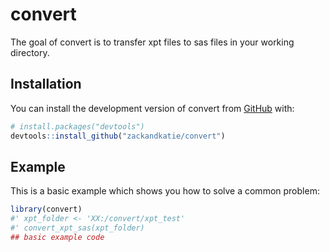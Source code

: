 
<!-- README.md is generated from README.Rmd. Please edit that file -->

# convert

<!-- badges: start -->
<!-- badges: end -->

The goal of convert is to transfer xpt files to sas files in your
working directory.

## Installation

You can install the development version of convert from
[GitHub](https://github.com/) with:

``` r
# install.packages("devtools")
devtools::install_github("zackandkatie/convert")
```

## Example

This is a basic example which shows you how to solve a common problem:

``` r
library(convert)
#' xpt_folder <- 'XX:/convert/xpt_test'
#' convert_xpt_sas(xpt_folder)
## basic example code
```
